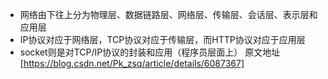 - 网络由下往上分为物理层、数据链路层、网络层、传输层、会话层、表示层和应用层
- IP协议对应于网络层，TCP协议对应于传输层，而HTTP协议对应于应用层
- socket则是对TCP/IP协议的封装和应用（程序员层面上）
原文地址[https://blog.csdn.net/Pk_zsq/article/details/6087367]
